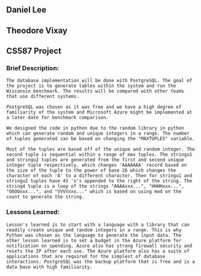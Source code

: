 ## Daniel Lee
## Theodore Vixay
## CS587 Project


### Brief Description:
	
	The database implementation will be done with PostgreSQL. The goal of the project is to generate tables within the system and run the Wisconsin benchmark. The results will be compared with other teams that use different systems.
	
	PostgreSQL was chosen as it was free and we have a high degree of familiarity of the system and Microsoft Azure might be implemented at a later date for benchmark comparison.
	
	We designed the code in python due to the random library in python which can generate random and unique integers in a range. The number of tuples generated can be based on changing the "MAXTUPLES" variable.

	Most of the tuples are based off of the unique and random integer. The second tuple is sequential within a range of max tuples. The stringu1 and stringu2 tuples are generated from the first and second unique integer tuple respectively. which changes 'AAAAAAA' record based on the size of the tuple to the power of base 26 which changes the character of each 'A' to a different character. Then for stringu1 and stringu2 tuples have 45 'x's appended to the right of the string. The string4 tuple is a loop of the strings "AAAAxxx...", "HHHHxxx...", "OOOOxxx...", and "VVVVxxx..." which is based on using mod on the count to generate the string.

### Lessons Learned:

	Lesson's learned is to start with a language with a library that can readily create unique and random integers in a range. This is why Python was chosen as the language to generate the input data. The other lesson learned is to set a budget in the Azure platform for notification on spending. Azure also has strong firewall security and resets the IP after each use. The Azure platform also has a suite of applications that are required for the simplest of database interactions. PostgreSQL was the backup platform that is free and is a data base with high familiarity.  
